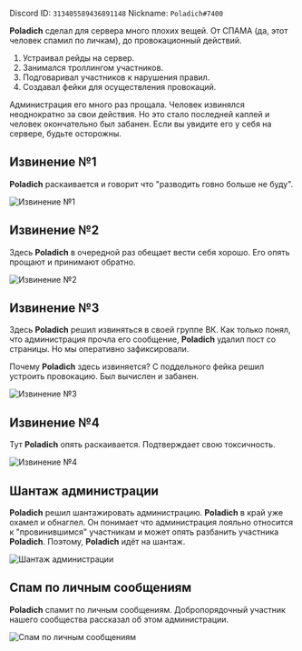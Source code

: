 Discord ID: `313405589436891148`
Nickname: `Poladich#7400`

**Poladich** сделал для сервера много плохих вещей. От СПАМА (да, этот человек спамил по личкам), до провокационный действий.

1. Устраивал рейды на сервер.
2. Занимался троллингом участников.
3. Подговаривал участников к нарушения правил.
4. Создавал фейки для осуществления провокаций.

Администрация его много раз прощала. Человек извинялся неоднократно за свои действия. Но это стало последней каплей и человек окончательно был забанен. Если вы увидите его у себя на сервере, будьте осторожны.

## Извинение №1

**Poladich** раскаивается и говорит что "разводить говно больше не буду".

![Извинение №1](assets/img/poladich.002.png)

## Извинение №2

Здесь **Poladich** в очередной раз обещает вести себя хорошо. Его опять прощают и принимают обратно.

![Извинение №2](assets/img/poladich.005.png)

## Извинение №3

Здесь **Poladich** решил извиняться в своей группе ВК. Как только понял, что администрация прочла его сообщение, **Poladich** удалил пост со страницы. Но мы оперативно зафиксировали.

Почему **Poladich** здесь извиняется? С поддельного фейка решил устроить провокацию. Был вычислен и забанен.

![Извинение №3](assets/img/poladich.006.png)

## Извинение №4

Тут **Poladich** опять раскаивается. Подтверждает свою токсичность.

![Извинение №4](assets/img/poladich.004.png)

## Шантаж администрации

**Poladich** решил шантажировать администрацию. **Poladich** в край уже охамел и обнаглел. Он понимает что администрация лояльно относится к "провинившимся" участникам и может опять разбанить участника **Poladich**. Поэтому, **Poladich** идёт на шантаж.

![Шантаж администрации](assets/img/poladich.001.png)

## Спам по личным сообщениям

**Poladich** спамит по личным сообщениям. Добропорядочный участник нашего сообщества рассказал об этом администрации.

![Спам по личным сообщениям](assets/img/poladich.003.png)
